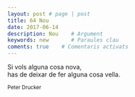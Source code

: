 ```yaml
---
layout: post # page | post
title: 64 Nou
date: 2017-06-14 
description: Nou    # Argument
keywords: new       # Paraules clau
coments: true    # Comentaris activats
---
```


Si vols alguna cosa nova,<br />
has de deixar de fer alguna cosa vella.<br />

<small>Peter Drucker</small>
